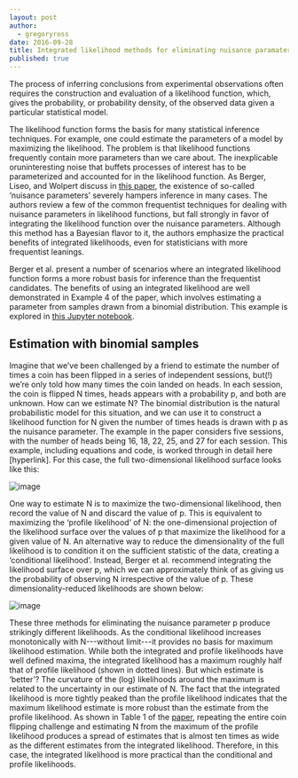 ```yaml
---
layout: post
author: 
  - gregoryross
date: 2016-09-28
title: Integrated likelihood methods for eliminating nuisance paramaters
published: true
---
```


The process of inferring conclusions from experimental observations often requires the construction and evaluation of a likelihood function, which, gives the probability, or probability density, of the observed data given a particular statistical model.

The likelihood function forms the basis for many statistical inference techniques. For example, one could estimate the parameters of a model by maximizing the likelihood. The problem is that likelihood functions frequently contain more parameters than we care about. The inexplicable oruninteresting
noise that buffets processes of interest has to be parameterized and accounted for in the likelihood function. As Berger, Liseo, and Wolpert discuss in [this paper](https://projecteuclid.org/euclid.ss/1009211804), the existence of so-called ‘nuisance parameters’ severely hampers inference in many
cases. The authors review a few of the common frequentist techniques for dealing with nuisance parameters in likelihood functions, but fall strongly in favor of integrating the likelihood function over the nuisance parameters. Although this method has a Bayesian flavor to it, the authors emphasize
the practical benefits of integrated likelihoods, even for statisticians with more frequentist leanings.

<!--more-->

Berger et al. present a number of scenarios where an integrated likelihood function forms a more robust basis for inference than the frequentist candidates. The benefits of using an integrated likelihood are well demonstrated in Example 4 of the paper, which involves estimating a parameter from
samples drawn from a binomial distribution. This example is explored in [this Jupyter notebook](https://github.com/gregoryross/Walkthroughs/blob/master/Integrated_Likelihoods/Nuisance_paramaters_in_likelihoods.ipynb).


## Estimation with binomial samples

Imagine that we’ve been challenged by a friend to estimate the number of times a coin has been flipped in a series of independent sessions, but(!) we’re only told how many times the coin landed on heads. In each session, the coin is flipped N times, heads appears with a probability p, and both are
unknown. How can we estimate N? The binomial distribution is the natural probabilistic model for this situation, and we can use it to construct a likelihood function for N given the number of times heads is drawn with p as the nuisance parameter. The example in the paper considers five sessions,
with the number of heads being 16, 18, 22, 25, and 27 for each session. This example, including equations and code, is worked through in detail here [hyperlink]. For this case, the full two-dimensional likelihood surface looks like this:

![image](https://github.com/gregoryross/Walkthroughs/blob/master/Integrated_Likelihoods/2D_Likelihood.png)

One way to estimate N is to maximize the two-dimensional likelihood, then record the value of N and discard the value of p. This is equivalent to maximizing the ‘profile likelihood’ of N: the one-dimensional projection of the likelihood surface over the values of p that maximize the likelihood for
a given value of N. An alternative way to reduce the dimensionality of the full likelihood is to condition it on the sufficient statistic of the data, creating a ‘conditional likelihood’. Instead, Berger et al. recommend integrating the likelihood surface over p, which we can approximately think of
as giving us the probability of observing N irrespective of the value of p. These dimensionality-reduced likelihoods are shown below:

![image](https://github.com/gregoryross/Walkthroughs/blob/master/Integrated_Likelihoods/1D_likelihoods.png)

These three methods for eliminating the nuisance parameter p produce strikingly different likelihoods. As the conditional likelihood increases monotonically with N---without limit---it provides no basis for maximum likelihood estimation. While both the integrated and profile likelihoods have well
defined maxima, the integrated likelihood has a maximum roughly half that of profile likelihood (shown in dotted lines). But which estimate is ‘better’? The curvature of the (log) likelihoods around the maximum is related to the uncertainty in our estimate of N. The fact that the integrated
likelihood is more tightly peaked than the profile likelihood indicates that the maximum likelihood estimate is more robust than the estimate from the profile likelihood. As shown in Table 1 of the [paper](https://projecteuclid.org/euclid.ss/1009211804), repeating the entire coin flipping challenge
and estimating N from the maximum of the profile likelihood produces a spread of estimates that is almost ten times as wide as the different estimates from the integrated likelihood. Therefore, in this case, the integrated likelihood is more practical than the conditional and profile likelihoods.
